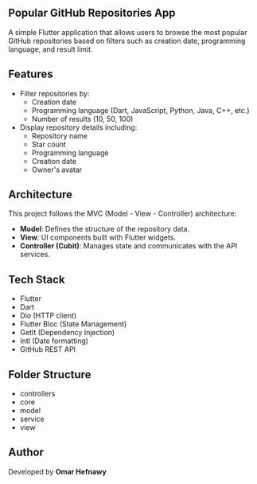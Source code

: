 ## Popular GitHub Repositories App

A simple Flutter application that allows users to browse the most popular GitHub repositories based on filters such as creation date, programming language, and result limit.

## Features

- Filter repositories by:
  - Creation date
  - Programming language (Dart, JavaScript, Python, Java, C++, etc.)
  - Number of results (10, 50, 100)
- Display repository details including:
  - Repository name
  - Star count
  - Programming language
  - Creation date
  - Owner's avatar

## Architecture

This project follows the MVC (Model - View - Controller) architecture:

- **Model**: Defines the structure of the repository data.
- **View**: UI components built with Flutter widgets.
- **Controller (Cubit)**: Manages state and communicates with the API services.

## Tech Stack

- Flutter
- Dart
- Dio (HTTP client)
- Flutter Bloc (State Management)
- GetIt (Dependency Injection)
- Intl (Date formatting)
- GitHub REST API

## Folder Structure

- controllers  
- core  
- model  
- service  
- view  

## Author

Developed by **Omar Hefnawy**
